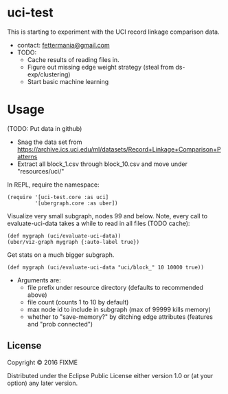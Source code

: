# uci-test

This is starting to experiment with the UCI record linkage comparison data.

- contact: fettermania@gmail.com
- TODO:
    - Cache results of reading files in.
    - Figure out missing edge weight strategy (steal from ds-exp/clustering)
    - Start basic machine learning
    
# Usage

(TODO: Put data in github)
- Snag the data set from https://archive.ics.uci.edu/ml/datasets/Record+Linkage+Comparison+Patterns
- Extract all block_1.csv through block_10.csv and move under "resources/uci/"


In REPL, require the namespace:

    (require '[uci-test.core :as uci]
             '[ubergraph.core :as uber])
 
Visualize very small subgraph, nodes 99 and below.  Note, every call to evaluate-uci-data takes a while to read in all files (TODO cache):

    (def mygraph (uci/evaluate-uci-data)) 
    (uber/viz-graph mygraph {:auto-label true})

Get stats on a much bigger subgraph.

    (def mygraph (uci/evaluate-uci-data "uci/block_" 10 10000 true))

- Arguments are: 
    - file prefix under resource directory (defaults to recommended above)
    - file count (counts 1 to 10 by default)
    - max node id to include in subgraph (max of 99999 kills memory)
    - whether to "save-memory?" by ditching edge attributes (features and "prob connected")
       
       

## License

Copyright © 2016 FIXME

Distributed under the Eclipse Public License either version 1.0 or (at
your option) any later version.
